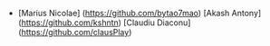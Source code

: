 ﻿- [Marius Nicolae] (https://github.com/bytao7mao)
[Akash Antony] (https://github.com/kshntn)
[Claudiu Diaconu] (https://github.com/clausPlay)
